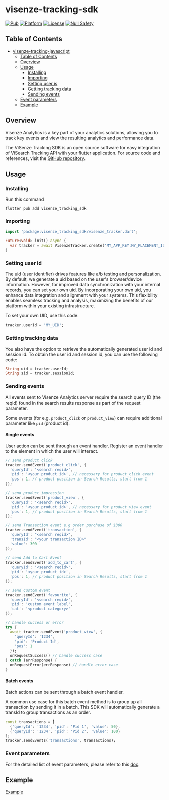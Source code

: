 # visenze-tracking-sdk

[![Pub](https://img.shields.io/pub/v/visenze_tracking_sdk.svg)](https://pub.dev/packages/visenze_tracking_sdk)
[![Platform](https://img.shields.io/badge/Platform-Android_iOS_Web-blue.svg?longCache=true&style=flat-square)]()
[![License](https://img.shields.io/badge/License-MIT-blue.svg)](/LICENSE)
[![Null Safety](https://img.shields.io/badge/-Null%20Safety-blue.svg)]()

## Table of Contents

- [visenze-tracking-javascript](#visenze-tracking-javascript)
  - [Table of Contents](#table-of-contents)
  - [Overview](#overview)
  - [Usage](#usage)
    - [Installing](#installing)
    - [Importing](#importing)
    - [Setting user is](#setting-user-id)
    - [Getting tracking data](#getting-tracking-data)
    - [Sending events](#sending-events)
  - [Event parameters](#event-parameters)
  - [Example](#example)

## Overview

Visenze Analytics is a key part of your analytics solutions, allowing you to track key events and view the resulting analytics and performance data.

The ViSenze Tracking SDK is an open source software for easy integration of ViSearch Tracking API with your flutter application. For source code and references, visit the [GitHub repository](https://github.com/visenze/flutter-tracking-sdk).

## Usage

### Installing

Run this command

```
flutter pub add visenze_tracking_sdk
```

### Importing

```dart
import 'package:visenze_tracking_sdk/visenze_tracker.dart';

Future<void> init() async {
  var tracker = await VisenzeTracker.create('MY_APP_KEY:MY_PLACEMENT_ID');
}
```

### Setting user id

The uid (user identifier) drives features like a/b testing and personalization. By default, we generate a uid based on the user's browser/device information. However, for improved data synchronization with your internal records, you can set your own uid. By incorporating your own uid, you enhance data integration and alignment with your systems. This flexibility enables seamless tracking and analysis, maximizing the benefits of our platform within your existing infrastructure.

To set your own UID, use this code:
```dart
tracker.userId = 'MY_UID';
```

### Getting tracking data
You also have the option to retrieve the automatically generated user id and session id. To obtain the user id and session id, you can use the following code:

```dart
String uid = tracker.userId;
String sid = tracker.sessionId;
```

### Sending events

All events sent to Visenze Analytics server require the search query ID (the reqid) found in the search results response as part of the request parameter.

Some events (for e.g. `product_click` or `product_view`) can require additional parameter like `pid` (product id).

#### Single events

User action can be sent through an event handler. Register an event handler to the element in which the user will interact.

```dart
// send product click
tracker.sendEvent('product_click', {
  'queryId': '<search reqid>',
  'pid': '<your product id>', // necessary for product_click event
  'pos': 1, // product position in Search Results, start from 1
});

// send product impression
tracker.sendEvent('product_view', {
  'queryId': '<search reqid>',
  'pid': '<your product id>', // necessary for product_view event
  'pos': 1, // product position in Search Results, start from 1
});

// send Transaction event e.g order purchase of $300
tracker.sendEvent('transaction', {
  'queryId': "<search reqid>",
  'transId': "<your transaction ID>"
  'value': 300
});

// send Add to Cart Event
tracker.sendEvent('add_to_cart', {
  'queryId': '<search reqid>',
  'pid': '<your product id>',
  'pos': 1, // product position in Search Results, start from 1
});

// send custom event
tracker.sendEvent('favourite', {
  'queryId': '<search reqid>',
  'pid': 'custom event label',
  'cat': '<product category>'
});

// handle success or error
try {
  await tracker.sendEvent('product_view', {
    'queryId': '1234',
    'pid': 'Product Id',
    'pos': 1
  });
  onRequestSuccess() // handle success case
} catch (errResponse) {
  onRequestError(errResponse) // handle error case
}
```

#### Batch events

Batch actions can be sent through a batch event handler.

A common use case for this batch event method is to group up all transaction by sending it in a batch. This SDK will automatically generate a transId to group transactions as an order.

```dart
const transactions = [
  {'queryId': '1234', 'pid': 'Pid 1', 'value': 50},
  {'queryId': '1234', 'pid': 'Pid 2', 'value': 100}
];
tracker.sendEvents('transactions', transactions);
```

### Event parameters

For the detailed list of event parameters, please refer to this [doc](https://ref-docs.visenze.com/reference/event-parameters).

## Example

[Example](https://pub.dev/packages/visenze_tracking_sdk/example)
